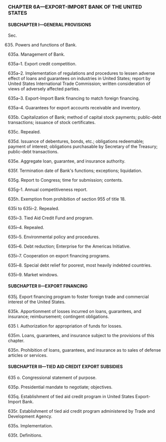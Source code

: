 ### **CHAPTER 6A—EXPORT-IMPORT BANK OF THE UNITED STATES** ###

#### SUBCHAPTER I—GENERAL PROVISIONS ####

Sec.

635. Powers and functions of Bank.

635a. Management of Bank.

635a–1. Export credit competition.

635a–2. Implementation of regulations and procedures to lessen adverse effect of loans and guarantees on industries in United States; report by United States International Trade Commission; written consideration of views of adversely affected parties.

635a–3. Export-Import Bank financing to match foreign financing.

635a–4. Guarantees for export accounts receivable and inventory.

635b. Capitalization of Bank; method of capital stock payments; public-debt transactions; issuance of stock certificates.

635c. Repealed.

635d. Issuance of debentures, bonds, etc.; obligations redeemable; payment of interest; obligations purchasable by Secretary of the Treasury; public-debt transactions.

635e. Aggregate loan, guarantee, and insurance authority.

635f. Termination date of Bank's functions; exceptions; liquidation.

635g. Report to Congress; time for submission; contents.

635g–1. Annual competitiveness report.

635h. Exemption from prohibition of section 955 of title 18.

635i to 635i–2. Repealed.

635i–3. Tied Aid Credit Fund and program.

635i–4. Repealed.

635i–5. Environmental policy and procedures.

635i–6. Debt reduction; Enterprise for the Americas Initiative.

635i–7. Cooperation on export financing programs.

635i–8. Special debt relief for poorest, most heavily indebted countries.

635i–9. Market windows.

#### SUBCHAPTER II—EXPORT FINANCING ####

635j. Export financing program to foster foreign trade and commercial interest of the United States.

635k. Apportionment of losses incurred on loans, guarantees, and insurance; reimbursement; contingent obligations.

635 l. Authorization for appropriation of funds for losses.

635m. Loans, guarantees, and insurance subject to the provisions of this chapter.

635n. Prohibition of loans, guarantees, and insurance as to sales of defense articles or services.

#### SUBCHAPTER III—TIED AID CREDIT EXPORT SUBSIDIES ####

635 o. Congressional statement of purpose.

635p. Presidential mandate to negotiate; objectives.

635q. Establishment of tied aid credit program in United States Export-Import Bank.

635r. Establishment of tied aid credit program administered by Trade and Development Agency.

635s. Implementation.

635t. Definitions.